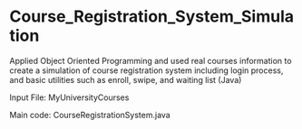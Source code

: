 # Course_Registration_System_Simulation
Applied Object Oriented Programming and used real courses information to create a simulation of course registration system including login process, and basic utilities such as enroll, swipe, and waiting list (Java)

Input File: MyUniversityCourses

Main code: CourseRegistrationSystem.java
